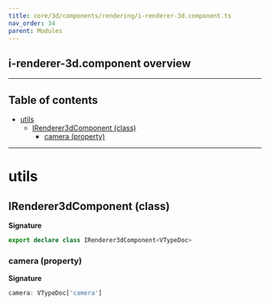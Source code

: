 ```yaml
---
title: core/3d/components/rendering/i-renderer-3d.component.ts
nav_order: 34
parent: Modules
---
```


## i-renderer-3d.component overview

---

<h2 class="text-delta">Table of contents</h2>

- [utils](#utils)
  - [IRenderer3dComponent (class)](#irenderer3dcomponent-class)
    - [camera (property)](#camera-property)

---

# utils

## IRenderer3dComponent (class)

**Signature**

```ts
export declare class IRenderer3dComponent<VTypeDoc>
```

### camera (property)

**Signature**

```ts
camera: VTypeDoc['camera']
```
